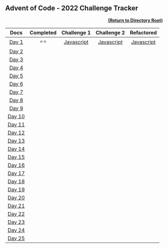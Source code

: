 ## Advent of Code - 2022 Challenge Tracker

[<p align="right">**(Return to Directory Root)**</p>](https://github.com/BeckTimothy/Advent-of-Code/)

|                    **Docs**                    | **Completed** |                                       **Challenge 1**                                        |                                               **Challenge 2**                                               |                                         **Refactored**                                         |
|:----------------------------------------------:|:-------------:|:--------------------------------------------------------------------------------------------:|:-----------------------------------------------------------------------------------------------------------:|:----------------------------------------------------------------------------------------------:|
|  [Day 1](https://adventofcode.com/2024/day/1)  | :star::star:  | [Javascript](https://github.com/BeckTimothy/Advent-of-Code/blob/master/2024/12-01-24/ch1.js) |        [Javascript](https://github.com/BeckTimothy/Advent-of-Code/blob/master/2024/12-01-24/ch2.js)         | [Javascript](https://github.com/BeckTimothy/Advent-of-Code/blob/master/2024/12-01-24/ch2.5.js) |
|  [Day 2](https://adventofcode.com/2024/day/2)  |               |                                                                                              |                                                                                                             |                                                                                                |
|  [Day 3](https://adventofcode.com/2024/day/3)  |   |                                                                                              |                                                                                                             |                                                                                                |
|  [Day 4](https://adventofcode.com/2024/day/4)  |   |                                                                                              |                                                                                                             |                                                                                                |
|  [Day 5](https://adventofcode.com/2024/day/5)  |   |                                                                                              |                                                                                                             |                                                                                                |
|  [Day 6](https://adventofcode.com/2024/day/6)  |   |                                                                                              |                                                                                                             |                                                                                                | 
|  [Day 7](https://adventofcode.com/2024/day/7)  |   |                                                                                              |                                                                                                             |                                                                                                |
|  [Day 8](https://adventofcode.com/2024/day/8)  |   |                                                                                              |                                                                                                             |                                                                                                |
|  [Day 9](https://adventofcode.com/2024/day/9)  |   |                                                                                              |                                                                                                             |                                                                                                |
| [Day 10](https://adventofcode.com/2024/day/10) |   |                                                                                              |                                                                                                             |                                                                                                |
| [Day 11](https://adventofcode.com/2024/day/11) |   |                                                                                              |                                                                                                             |                                                                                                |
| [Day 12](https://adventofcode.com/2024/day/12) |   |                                                                                              |                                                                                                             |                                                                                                |
| [Day 13](https://adventofcode.com/2024/day/13) |               |                                                                                              |                                                                                                             |                                                                                                |
| [Day 14](https://adventofcode.com/2024/day/14) |   |                                                                                              |  |                                                                                                |
| [Day 15](https://adventofcode.com/2024/day/15) |               |                                                                                              |                                                                                                             |                                                                                                |
| [Day 16](https://adventofcode.com/2024/day/16) |               |                                                                                              |                                                                                                             |                                                                                                |
| [Day 17](https://adventofcode.com/2024/day/17) |               |                                                                                              |                                                                                                             |                                                                                                |
| [Day 18](https://adventofcode.com/2024/day/18) |               |                                                                                              |                                                                                                             |                                                                                                |
| [Day 19](https://adventofcode.com/2024/day/19) |               |                                                                                              |                                                                                                             |                                                                                                |
| [Day 20](https://adventofcode.com/2024/day/20) |               |                                                                                              |                                                                                                             |                                                                                                |
| [Day 21](https://adventofcode.com/2024/day/21) |               |                                                                                              |                                                                                                             |                                                                                                |
| [Day 22](https://adventofcode.com/2024/day/22) |               |                                                                                              |                                                                                                             |                                                                                                |
| [Day 23](https://adventofcode.com/2024/day/23) |               |                                                                                              |                                                                                                             |                                                                                                |
| [Day 24](https://adventofcode.com/2024/day/24) |               |                                                                                              |                                                                                                             |                                                                                                |
| [Day 25](https://adventofcode.com/2024/day/25) |               |                                                                                              |                                                                                                             |                                                                                                |